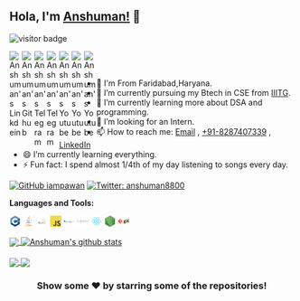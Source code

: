 ## Hola, I'm [Anshuman!](https://github.com/anshuman8800) 👋

![visitor badge](https://visitor-badge.glitch.me/badge?page_id=anshuman8800.visitor-badge)

<a href="https://www.linkedin.com/in/anshuman-722222196/">
  <img align="left" alt="Anshuman's Linkdein" width="22px" src="https://cdn.jsdelivr.net/npm/simple-icons@v3/icons/linkedin.svg" />
</a>
<a href="https://github.com/anshuman8800">
  <img align="left" alt="Anshuman's Github" width="22px" src="https://cdn.jsdelivr.net/npm/simple-icons@v3/icons/github.svg" />
</a>
<a href="https://t.me/anshuman8800">
  <img align="left" alt="Anshuman's Telegram" width="22px" src="https://cdn.jsdelivr.net/npm/simple-icons@v3/icons/telegram.svg" />
</a>
<a href="https://leetcode.com/_anshu_man_/">
  <img align="left" alt="Anshuman's Telegram" width="22px" src="https://cdn.jsdelivr.net/npm/simple-icons@v3/icons/leetcode.svg" />
</a>
<a href="https://codeforces.com/profile/Anshuman8800">
  <img align="left" alt="Anshuman's Youtube" width="22px" src="https://cdn.jsdelivr.net/npm/simple-icons@v3/icons/codeforces.svg" />
</a>
<a href="https://www.codechef.com/users/tumho">
  <img align="left" alt="Anshuman's Youtube" width="22px" src="https://cdn.jsdelivr.net/npm/simple-icons@v3/icons/codechef.svg" />
</a>
<a href="https://www.youtube.com/">
  <img align="left" alt="Anshuman's Youtube" width="22px" src="https://cdn.jsdelivr.net/npm/simple-icons@v3/icons/youtube.svg" />
</a>


<br/>
<br/>

- 🤩 I'm From Faridabad,Haryana.
- 🔭 I’m currently pursuing my Btech in CSE from [IIITG](https://www.iiitg.ac.in/).
- 🌱 I’m currently learning more about DSA and programming.
- 🤔 I’m looking for an Intern.
- 📫 How to reach me: [Email](mailto:anshuman19@iiitg.ac.in) , [+91-8287407339](tel:8287407339) , [LinkedIn](https://www.linkedin.com/in/anshuman-722222196/)
- 😄 I’m currently learning everything.
- ⚡ Fun fact: I spend almost 1/4th of my day listening to songs every day.


[![GitHub iampawan](https://img.shields.io/github/followers/anshuman8800?label=follow&style=social)](https://github.com/anshuman8800)
[![Twitter: anshuman8800](https://img.shields.io/twitter/follow/anshuman8800?style=social)](https://twitter.com/anshuman8800)


**Languages and Tools:**  

<code><img height="20" src="https://raw.githubusercontent.com/github/explore/80688e429a7d4ef2fca1e82350fe8e3517d3494d/topics/cpp/cpp.png"></code>
<code><img height="20" src="https://raw.githubusercontent.com/github/explore/80688e429a7d4ef2fca1e82350fe8e3517d3494d/topics/java/java.png"></code>
<code><img height="20" src="https://raw.githubusercontent.com/github/explore/80688e429a7d4ef2fca1e82350fe8e3517d3494d/topics/mysql/mysql.png"></code>
<code><img height="20" src="https://raw.githubusercontent.com/github/explore/80688e429a7d4ef2fca1e82350fe8e3517d3494d/topics/javascript/javascript.png"></code>
<code><img height="20" src="https://raw.githubusercontent.com/github/explore/80688e429a7d4ef2fca1e82350fe8e3517d3494d/topics/mongodb/mongodb.png"></code>
<code><img height="20" src="https://raw.githubusercontent.com/github/explore/80688e429a7d4ef2fca1e82350fe8e3517d3494d/topics/express/express.png"></code>
<code><img height="20" src="https://raw.githubusercontent.com/github/explore/80688e429a7d4ef2fca1e82350fe8e3517d3494d/topics/react/react.png"></code>
<code><img height="20" src="https://raw.githubusercontent.com/github/explore/80688e429a7d4ef2fca1e82350fe8e3517d3494d/topics/nodejs/nodejs.png"></code>   <code><img height="20" src="https://raw.githubusercontent.com/github/explore/80688e429a7d4ef2fca1e82350fe8e3517d3494d/topics/git/git.png"></code>


<a href="https://github.com/anshuman8800">
  <img align="center" src="https://github-readme-stats.vercel.app/api/top-langs/?username=anshuman8800&theme=light&hide_langs_below=1" />
</a>
<a href="https://github.com/anshuman8800">
 <img align="center" src="https://github-readme-stats.vercel.app/api?username=anshuman8800&show_icons=true&theme=light&line_height=27" alt="Anshuman's github stats"/>
</a>


<br/>
<br/>
<a href="https://github.com/StiveDevs">
 <img align="center" src="https://github-readme-stats.vercel.app/api/pin/?username=StiveDevs&repo=Stive-web-application&theme=light" />
</a>
<a href="https://github.com/ujjwal123123/mess-management">
 <img align="center" src="https://github-readme-stats.vercel.app/api/pin/?username=ujjwal123123&repo=mess-management&theme=light" />
</a>


<div align="center">

### Show some ❤️ by starring some of the repositories!

</div>
